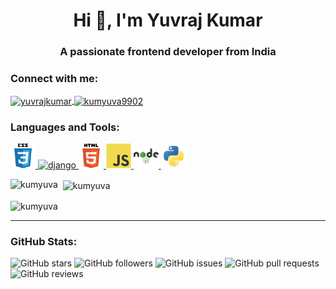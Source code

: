 <h1 align="center">Hi 👋, I'm Yuvraj Kumar</h1>
<h3 align="center">A passionate frontend developer from India</h3>

<h3 align="left">Connect with me:</h3>
<p align="left">
  <a href="https://linkedin.com/in/yuvrajkumar" target="blank">
    <img align="center" src="https://raw.githubusercontent.com/rahuldkjain/github-profile-readme-generator/master/src/images/icons/Social/linked-in-alt.svg" alt="yuvrajkumar" height="30" width="40" />
  </a>
  <a href="https://instagram.com/kumyuva9902" target="blank">
    <img align="center" src="https://raw.githubusercontent.com/rahuldkjain/github-profile-readme-generator/master/src/images/icons/Social/instagram.svg" alt="kumyuva9902" height="30" width="40" />
  </a>
</p>

<h3 align="left">Languages and Tools:</h3>
<p align="left"> 
  <a href="https://www.w3schools.com/css/" target="_blank" rel="noreferrer"> 
    <img src="https://raw.githubusercontent.com/devicons/devicon/master/icons/css3/css3-original-wordmark.svg" alt="css3" width="40" height="40"/> 
  </a> 
  <a href="https://www.djangoproject.com/" target="_blank" rel="noreferrer"> 
    <img src="https://cdn.worldvectorlogo.com/logos/django.svg" alt="django" width="40" height="40"/> 
  </a> 
  <a href="https://www.w3.org/html/" target="_blank" rel="noreferrer"> 
    <img src="https://raw.githubusercontent.com/devicons/devicon/master/icons/html5/html5-original-wordmark.svg" alt="html5" width="40" height="40"/> 
  </a> 
  <a href="https://developer.mozilla.org/en-US/docs/Web/JavaScript" target="_blank" rel="noreferrer"> 
    <img src="https://raw.githubusercontent.com/devicons/devicon/master/icons/javascript/javascript-original.svg" alt="javascript" width="40" height="40"/> 
  </a> 
  <a href="https://nodejs.org" target="_blank" rel="noreferrer"> 
    <img src="https://raw.githubusercontent.com/devicons/devicon/master/icons/nodejs/nodejs-original-wordmark.svg" alt="nodejs" width="40" height="40"/> 
  </a> 
  <a href="https://www.python.org" target="_blank" rel="noreferrer"> 
    <img src="https://raw.githubusercontent.com/devicons/devicon/master/icons/python/python-original.svg" alt="python" width="40" height="40"/> 
  </a> 
</p>

<p>
  <img align="left" src="https://github-readme-stats.vercel.app/api/top-langs?username=kumyuva&show_icons=true&locale=en&layout=compact" alt="kumyuva" />
</p>

<p>&nbsp;
  <img align="center" src="https://github-readme-stats.vercel.app/api?username=kumyuva&show_icons=true&locale=en" alt="kumyuva" />
</p>

<p>
  <img align="center" src="https://github-readme-streak-stats.herokuapp.com/?user=kumyuva&" alt="kumyuva" />
</p>

---

<h3 align="left">GitHub Stats:</h3>

<p align="left">
  <img src="https://img.shields.io/github/stars/kumyuva?style=flat-square" alt="GitHub stars">
  <img src="https://img.shields.io/github/followers/kumyuva?style=flat-square" alt="GitHub followers">
  <img src="https://img.shields.io/github/issues/kumyuva?style=flat-square" alt="GitHub issues">
  <img src="https://img.shields.io/github/issues-pr/kumyuva?style=flat-square" alt="GitHub pull requests">
  <img src="https://img.shields.io/github/reviews/kumyuva?style=flat-square" alt="GitHub reviews">
</p>
